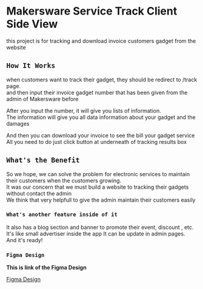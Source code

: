 # Makersware Service Track Client Side View

this project is for tracking and download invoice customers gadget from the website

## `How It Works`

when customers want to track their gadget, they should be redirect to /track page.<br />
and then input their invoice gadget number that has been given from the admin of Makersware before

After you input the number, it will give you lists of information.<br />
The information will give you all data information about your gadget and the damages

And then you can download your invoice to see the bill your gadget service<br/>
All you need to do just click button at underneath of tracking results box

## `What's the Benefit`

So we hope, we can solve the problem for electronic services to maintain their customers when the customers growing.<br />
It was our concern that we must build a website to tracking their gadgets without contact the admin<br/>
We think that very helpfull to give the admin maintain their customers easily

### `What's another feature inside of it `

It also has a blog section and banner to promote their event, discount , etc.<br />
It's like small advertiser inside the app
It can be update in admin pages.<br />
And it's ready!

### `Figma Design`

**This is link of the Figma Design**

[Figma Design](https://www.figma.com/ "Makersware Service Client Design Figma")
